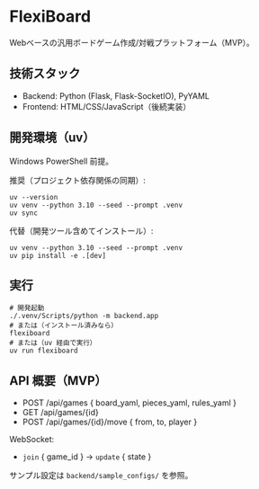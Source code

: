 ﻿# FlexiBoard

Webベースの汎用ボードゲーム作成/対戦プラットフォーム（MVP）。

## 技術スタック
- Backend: Python (Flask, Flask-SocketIO), PyYAML
- Frontend: HTML/CSS/JavaScript（後続実装）

## 開発環境（uv）
Windows PowerShell 前提。

推奨（プロジェクト依存関係の同期）:
```
uv --version
uv venv --python 3.10 --seed --prompt .venv
uv sync
```

代替（開発ツール含めてインストール）:
```
uv venv --python 3.10 --seed --prompt .venv
uv pip install -e .[dev]
```

## 実行
```
# 開発起動
./.venv/Scripts/python -m backend.app
# または（インストール済みなら）
flexiboard
# または（uv 経由で実行）
uv run flexiboard
```

## API 概要（MVP）
- POST /api/games { board_yaml, pieces_yaml, rules_yaml }
- GET /api/games/{id}
- POST /api/games/{id}/move { from, to, player }

WebSocket:
- `join` { game_id } → `update` { state }

サンプル設定は `backend/sample_configs/` を参照。
